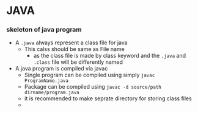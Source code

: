 # JAVA 
### skeleton of java program
- A ```.java``` always represent a class file for java
	- This calss should be same as File name 
		- as the class file is made by class keyword and the ```.java``` and ```.class``` file will be differently named
- A java program is compiled via javac
	- Single program can be compiled using simply ```javac ProgramName.java```
	- Package can be compiled using ```javac -d source/path dirname/program.java```
	- it is recommended to make seprate directory for storing class files
	- 